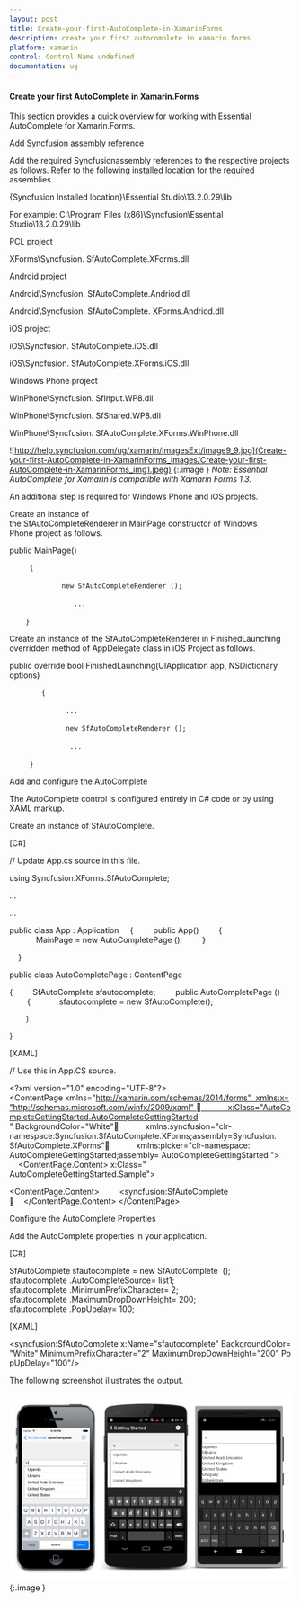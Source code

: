 ```yaml
---
layout: post
title: Create-your-first-AutoComplete-in-XamarinForms
description: create your first autocomplete in xamarin.forms
platform: xamarin
control: Control Name undefined
documentation: ug
---
```


#### Create your first AutoComplete in Xamarin.Forms

This section provides a quick overview for working with Essential AutoComplete for Xamarin.Forms.

Add Syncfusion assembly reference

Add the required Syncfusionassembly references to the respective projects as follows. Refer to the following installed location for the required assemblies.

{Syncfusion Installed location}\Essential Studio\13.2.0.29\lib

For example: C:\Program Files (x86)\Syncfusion\Essential Studio\13.2.0.29\lib

PCL project

XForms\Syncfusion. SfAutoComplete.XForms.dll 

Android project

Android\Syncfusion. SfAutoComplete.Andriod.dll

Android\Syncfusion. SfAutoComplete. XForms.Andriod.dll

iOS project

iOS\Syncfusion. SfAutoComplete.iOS.dll  

iOS\Syncfusion. SfAutoComplete.XForms.iOS.dll

Windows Phone project

WinPhone\Syncfusion. SfInput.WP8.dll

WinPhone\Syncfusion. SfShared.WP8.dll

WinPhone\Syncfusion. SfAutoComplete.XForms.WinPhone.dll

![http://help.syncfusion.com/ug/xamarin/ImagesExt/image9_9.jpg](Create-your-first-AutoComplete-in-XamarinForms_images/Create-your-first-AutoComplete-in-XamarinForms_img1.jpeg)
{:.image }
_Note: Essential AutoComplete for Xamarin is compatible with Xamarin Forms 1.3._



An additional step is required for Windows Phone and iOS projects.

Create an instance of the SfAutoCompleteRenderer in MainPage constructor of Windows Phone project as follows.

public MainPage()

       	 {

           		 new SfAutoCompleteRenderer ();

        		    ...    

     	}



Create an instance of the SfAutoCompleteRenderer in FinishedLaunching overridden method of AppDelegate class in iOS Project as follows.

public override bool FinishedLaunching(UIApplication app, NSDictionary options)

        	{

         		  ...

         		  new SfAutoCompleteRenderer ();

        		   ...

       	 }



Add and configure the AutoComplete

The AutoComplete control is configured entirely in C# code or by using XAML markup.

Create an instance of SfAutoComplete.

[C#]

// Update App.cs source in this file.

using Syncfusion.XForms.SfAutoComplete;

…

…

public class App : Application
    {
        public App()
        {
            MainPage = new AutoCompletePage ();
        }

    }

public class AutoCompletePage : ContentPage

{
        SfAutoComplete sfautocomplete;
        public AutoCompletePage ()
        {
            sfautocomplete = new SfAutoComplete();

        }

}



[XAML]

// Use this in App.CS source.

&lt;?xml version="1.0" encoding="UTF-8"?&gt;
&lt;ContentPage xmlns="http://xamarin.com/schemas/2014/forms"  xmlns:x="http://schemas.microsoft.com/winfx/2009/xaml"             x:Class="AutoCompleteGettingStarted.AutoCompleteGettingStarted " BackgroundColor="White"            xmlns:syncfusion="clr-namespace:Syncfusion.SfAutoComplete.XForms;assembly=Syncfusion. SfAutoComplete.XForms"            xmlns:picker="clr-namespace: AutoCompleteGettingStarted;assembly= AutoCompleteGettingStarted "&gt;
    &lt;ContentPage.Content&gt; x:Class=" AutoCompleteGettingStarted.Sample">

&lt;ContentPage.Content&gt;
        &lt;syncfusion:SfAutoComplete      &lt;/ContentPage.Content&gt;
&lt;/ContentPage&gt;



Configure the AutoComplete Properties

Add the AutoComplete properties in your application.

[C#]

SfAutoComplete sfautocomplete = new SfAutoComplete  ();
sfautocomplete .AutoCompleteSource= list1;
sfautocomplete .MinimumPrefixCharacter= 2;
sfautocomplete .MaximumDropDownHeight= 200;
sfautocomplete .PopUpelay= 100;



[XAML]

&lt;syncfusion:SfAutoComplete x:Name="sfautocomplete" BackgroundColor="White" MinimumPrefixCharacter="2" MaximumDropDownHeight="200" PopUpDelay="100"/&gt;




The following screenshot illustrates the output.

![](Create-your-first-AutoComplete-in-XamarinForms_images/Create-your-first-AutoComplete-in-XamarinForms_img2.png)
{:.image }


